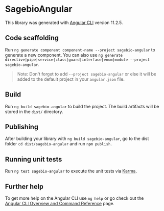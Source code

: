 # SagebioAngular

This library was generated with [Angular CLI](https://github.com/angular/angular-cli) version 11.2.5.

## Code scaffolding

Run `ng generate component component-name --project sagebio-angular` to generate a new component. You can also use `ng generate directive|pipe|service|class|guard|interface|enum|module --project sagebio-angular`.
> Note: Don't forget to add `--project sagebio-angular` or else it will be added to the default project in your `angular.json` file. 

## Build

Run `ng build sagebio-angular` to build the project. The build artifacts will be stored in the `dist/` directory.

## Publishing

After building your library with `ng build sagebio-angular`, go to the dist folder `cd dist/sagebio-angular` and run `npm publish`.

## Running unit tests

Run `ng test sagebio-angular` to execute the unit tests via [Karma](https://karma-runner.github.io).

## Further help

To get more help on the Angular CLI use `ng help` or go check out the [Angular CLI Overview and Command Reference](https://angular.io/cli) page.
